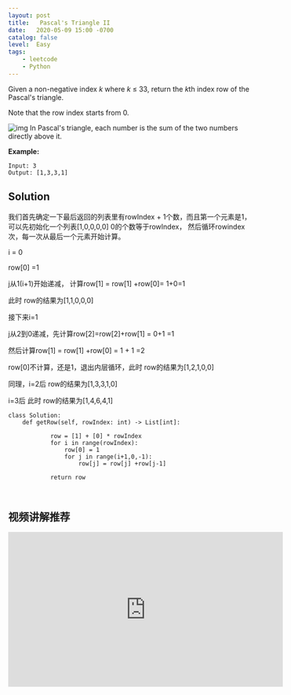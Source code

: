 ```yaml
---
layout: post
title:   Pascal's Triangle II
date:   2020-05-09 15:00 -0700
catalog: false
level:  Easy
tags:
    - leetcode
    - Python
---
```


Given a non-negative index *k* where *k* ≤ 33, return the *k*th index row of the Pascal's triangle.

Note that the row index starts from 0.

![img](https://upload.wikimedia.org/wikipedia/commons/0/0d/PascalTriangleAnimated2.gif)
In Pascal's triangle, each number is the sum of the two numbers directly above it.

**Example:**

```
Input: 3
Output: [1,3,3,1]
```
## Solution
我们首先确定一下最后返回的列表里有rowIndex + 1个数，而且第一个元素是1， 可以先初始化一个列表[1,0,0,0,0] 0的个数等于rowIndex， 然后循环rowindex次，每一次从最后一个元素开始计算。

i = 0

row[0] =1

j从1(i+1)开始递减， 计算row[1] = row[1] +row[0]= 1+0=1

此时 row的结果为[1,1,0,0,0]

接下来i=1

j从2到0递减，先计算row[2]=row[2]+row[1] = 0+1 =1

然后计算row[1] = row[1] +row[0] = 1 + 1 =2

row[0]不计算，还是1，退出内层循环，此时 row的结果为[1,2,1,0,0]

同理，i=2后  row的结果为[1,3,3,1,0]

i=3后 此时 row的结果为[1,4,6,4,1]

```
class Solution:
    def getRow(self, rowIndex: int) -> List[int]:

            row = [1] + [0] * rowIndex
            for i in range(rowIndex):
                row[0] = 1
                for j in range(i+1,0,-1):
                    row[j] = row[j] +row[j-1]
            
            return row
    
            
```


## 视频讲解推荐

<iframe width="560" height="315" src="https://www.youtube.com/embed/PKiV5HhnfDw" frameborder="0" allow="accelerometer; autoplay; encrypted-media; gyroscope; picture-in-picture" allowfullscreen></iframe>